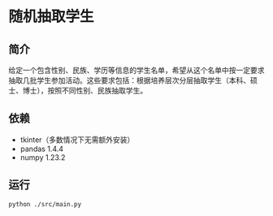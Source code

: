 # 随机抽取学生

## 简介

给定一个包含性别、民族、学历等信息的学生名单，希望从这个名单中按一定要求抽取几批学生参加活动。这些要求包括：根据培养层次分层抽取学生（本科、硕士、博士），按照不同性别、民族抽取学生。

## 依赖

- tkinter（多数情况下无需额外安装）
- pandas 1.4.4
- numpy 1.23.2

## 运行

`python ./src/main.py`


